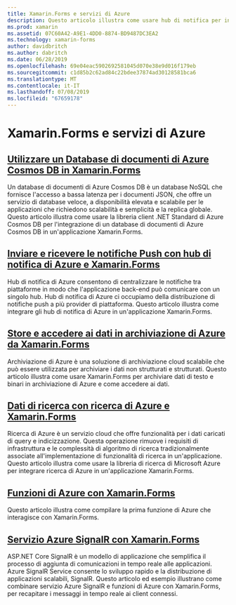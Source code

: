 ```yaml
---
title: Xamarin.Forms e servizi di Azure
description: Questo articolo illustra come usare hub di notifica per inviare notifiche push multipiattaforma per applicazioni Xamarin.Forms.
ms.prod: xamarin
ms.assetid: 07C60A42-A9E1-4DD0-8874-BD9487DC3EA2
ms.technology: xamarin-forms
author: davidbritch
ms.author: dabritch
ms.date: 06/28/2019
ms.openlocfilehash: 69e04eac5902692581045d070e38e9d016f179eb
ms.sourcegitcommit: c1d85b2c62ad84c22bdee37874ad30128581bca6
ms.translationtype: MT
ms.contentlocale: it-IT
ms.lasthandoff: 07/08/2019
ms.locfileid: "67659178"
---
```

# <a name="xamarinforms-and-azure-services"></a>Xamarin.Forms e servizi di Azure

## <a name="consume-an-azure-cosmos-db-document-database-in-xamarinformsazure-cosmosdbmd"></a>[Utilizzare un Database di documenti di Azure Cosmos DB in Xamarin.Forms](azure-cosmosdb.md)

Un database di documenti di Azure Cosmos DB è un database NoSQL che fornisce l'accesso a bassa latenza per i documenti JSON, che offre un servizio di database veloce, a disponibilità elevata e scalabile per le applicazioni che richiedono scalabilità e semplicità e la replica globale. Questo articolo illustra come usare la libreria client .NET Standard di Azure Cosmos DB per l'integrazione di un database di documenti di Azure Cosmos DB in un'applicazione Xamarin.Forms.

## <a name="send-and-receive-push-notifications-with-azure-notification-hubs-and-xamarinformsazure-notification-hubmd"></a>[Inviare e ricevere le notifiche Push con hub di notifica di Azure e Xamarin.Forms](azure-notification-hub.md)

Hub di notifica di Azure consentono di centralizzare le notifiche tra piattaforme in modo che l'applicazione back-end può comunicare con un singolo hub. Hub di notifica di Azure ci occupiamo della distribuzione di notifiche push a più provider di piattaforma. Questo articolo illustra come integrare gli hub di notifica di Azure in un'applicazione Xamarin.Forms.

## <a name="store-and-access-data-in-azure-storage-from-xamarinformsazure-storagemd"></a>[Store e accedere ai dati in archiviazione di Azure da Xamarin.Forms](azure-storage.md)

Archiviazione di Azure è una soluzione di archiviazione cloud scalabile che può essere utilizzata per archiviare i dati non strutturati e strutturati. Questo articolo illustra come usare Xamarin.Forms per archiviare dati di testo e binari in archiviazione di Azure e come accedere ai dati.

## <a name="search-data-with-azure-search-and-xamarinformsazure-searchmd"></a>[Dati di ricerca con ricerca di Azure e Xamarin.Forms](azure-search.md)

Ricerca di Azure è un servizio cloud che offre funzionalità per i dati caricati di query e indicizzazione. Questa operazione rimuove i requisiti di infrastruttura e le complessità di algoritmo di ricerca tradizionalmente associate all'implementazione di funzionalità di ricerca in un'applicazione. Questo articolo illustra come usare la libreria di ricerca di Microsoft Azure per integrare ricerca di Azure in un'applicazione Xamarin.Forms.

## <a name="azure-functions-with-xamarinformsazure-functionsmd"></a>[Funzioni di Azure con Xamarin.Forms](azure-functions.md)

Questo articolo illustra come compilare la prima funzione di Azure che interagisce con Xamarin.Forms.

## <a name="azure-signalr-service-with-xamarinformsazure-signalrmd"></a>[Servizio Azure SignalR con Xamarin.Forms](azure-signalr.md)

ASP.NET Core SignalR è un modello di applicazione che semplifica il processo di aggiunta di comunicazioni in tempo reale alle applicazioni. Azure SignalR Service consente lo sviluppo rapido e la distribuzione di applicazioni scalabili, SignalR. Questo articolo ed esempio illustrano come combinare servizio Azure SignalR e funzioni di Azure con Xamarin.Forms, per recapitare i messaggi in tempo reale ai client connessi.
